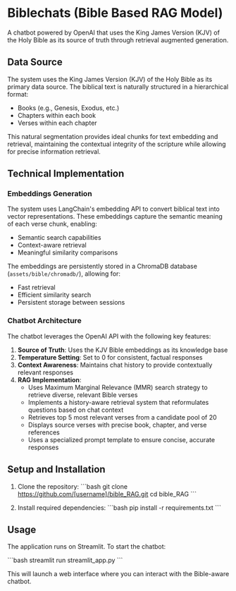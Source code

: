 # Biblechats (Bible Based RAG Model)

A chatbot powered by OpenAI that uses the King James Version (KJV) of the Holy Bible as its source of truth through retrieval augmented generation.

## Data Source

The system uses the King James Version (KJV) of the Holy Bible as its primary data source. The biblical text is naturally structured in a hierarchical format:

- Books (e.g., Genesis, Exodus, etc.)
- Chapters within each book
- Verses within each chapter

This natural segmentation provides ideal chunks for text embedding and retrieval, maintaining the contextual integrity of the scripture while allowing for precise information retrieval.

## Technical Implementation

### Embeddings Generation

The system uses LangChain's embedding API to convert biblical text into vector representations. These embeddings capture the semantic meaning of each verse chunk, enabling:

- Semantic search capabilities
- Context-aware retrieval
- Meaningful similarity comparisons

The embeddings are persistently stored in a ChromaDB database (`assets/bible/chromadb/`), allowing for:
- Fast retrieval
- Efficient similarity search
- Persistent storage between sessions

### Chatbot Architecture

The chatbot leverages the OpenAI API with the following key features:

1. **Source of Truth**: Uses the KJV Bible embeddings as its knowledge base
2. **Temperature Setting**: Set to 0 for consistent, factual responses
3. **Context Awareness**: Maintains chat history to provide contextually relevant responses
4. **RAG Implementation**: 
   - Uses Maximum Marginal Relevance (MMR) search strategy to retrieve diverse, relevant Bible verses
   - Implements a history-aware retrieval system that reformulates questions based on chat context
   - Retrieves top 5 most relevant verses from a candidate pool of 20
   - Displays source verses with precise book, chapter, and verse references
   - Uses a specialized prompt template to ensure concise, accurate responses

## Setup and Installation

1. Clone the repository:
\`\`\`bash
git clone https://github.com/[username]/bible_RAG.git
cd bible_RAG
\`\`\`

2. Install required dependencies:
\`\`\`bash
pip install -r requirements.txt
\`\`\`

## Usage

The application runs on Streamlit. To start the chatbot:

\`\`\`bash
streamlit run streamlit_app.py
\`\`\`

This will launch a web interface where you can interact with the Bible-aware chatbot.



